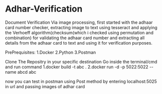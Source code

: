 # Adhar-Verification
Document Verification Via image processing, first
started with the adhaar card number checker, extracting image to text
using tesseract and applying the Verhoeff algorithm(checksum(which i
checked using permutation and combination) for validating the adhaar card
number and extracting all details from the adhaar card to text and using it
for verification purposes.

PrePrequisites: 1.Docker 2.Python 3.Postman

Clone The Repositry in your specific destination Go inside the terminal/cmd and run command 
1.docker build -t abc .
2.docker run -d -p 5022:5022 --name abcd abc

now you can test in postman using Post method by entering localhost:5025 in url and passing images of adhar card
